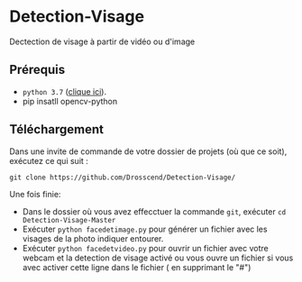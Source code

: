# Detection-Visage
Dectection de visage à partir de vidéo ou d'image

## Prérequis

- `python 3.7` ([clique ici](https://www.python.org/downloads/release/python-374/)).
- pip insatll opencv-python

## Téléchargement

Dans une invite de commande de votre dossier de projets (où que ce soit), exécutez ce qui suit :

`git clone https://github.com/Drosscend/Detection-Visage/`

Une fois finie: 

- Dans le dossier où vous avez effecctuer la commande `git`, exécuter `cd Detection-Visage-Master`
- Exécuter `python facedetimage.py` pour générer un fichier avec les visages de la photo indiquer entourer.
- Exécuter `python facedetvideo.py` pour ouvrir un fichier avec votre webcam et la detection de visage activé ou vous ouvre un fichier si vous avec activer cette ligne dans le fichier ( en supprimant le "#")

